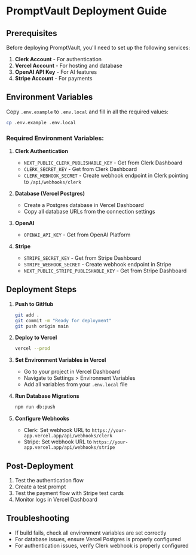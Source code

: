 # PromptVault Deployment Guide

## Prerequisites

Before deploying PromptVault, you'll need to set up the following services:

1. **Clerk Account** - For authentication
2. **Vercel Account** - For hosting and database
3. **OpenAI API Key** - For AI features
4. **Stripe Account** - For payments

## Environment Variables

Copy `.env.example` to `.env.local` and fill in all the required values:

```bash
cp .env.example .env.local
```

### Required Environment Variables:

1. **Clerk Authentication**
   - `NEXT_PUBLIC_CLERK_PUBLISHABLE_KEY` - Get from Clerk Dashboard
   - `CLERK_SECRET_KEY` - Get from Clerk Dashboard
   - `CLERK_WEBHOOK_SECRET` - Create webhook endpoint in Clerk pointing to `/api/webhooks/clerk`

2. **Database (Vercel Postgres)**
   - Create a Postgres database in Vercel Dashboard
   - Copy all database URLs from the connection settings

3. **OpenAI**
   - `OPENAI_API_KEY` - Get from OpenAI Platform

4. **Stripe**
   - `STRIPE_SECRET_KEY` - Get from Stripe Dashboard
   - `STRIPE_WEBHOOK_SECRET` - Create webhook endpoint in Stripe
   - `NEXT_PUBLIC_STRIPE_PUBLISHABLE_KEY` - Get from Stripe Dashboard

## Deployment Steps

1. **Push to GitHub**
   ```bash
   git add .
   git commit -m "Ready for deployment"
   git push origin main
   ```

2. **Deploy to Vercel**
   ```bash
   vercel --prod
   ```

3. **Set Environment Variables in Vercel**
   - Go to your project in Vercel Dashboard
   - Navigate to Settings > Environment Variables
   - Add all variables from your `.env.local` file

4. **Run Database Migrations**
   ```bash
   npm run db:push
   ```

5. **Configure Webhooks**
   - Clerk: Set webhook URL to `https://your-app.vercel.app/api/webhooks/clerk`
   - Stripe: Set webhook URL to `https://your-app.vercel.app/api/webhooks/stripe`

## Post-Deployment

1. Test the authentication flow
2. Create a test prompt
3. Test the payment flow with Stripe test cards
4. Monitor logs in Vercel Dashboard

## Troubleshooting

- If build fails, check all environment variables are set correctly
- For database issues, ensure Vercel Postgres is properly configured
- For authentication issues, verify Clerk webhook is properly configured